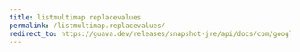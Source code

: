 ```yaml
---
title: listmultimap.replacevalues
permalink: /listmultimap.replacevalues/
redirect_to: https://guava.dev/releases/snapshot-jre/api/docs/com/google/common/collect/ListMultimap.html#replaceValues-K-java.lang.Iterable-
---
```

